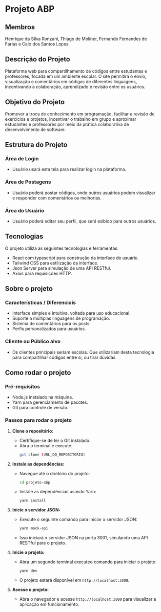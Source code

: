 # **Projeto ABP**

## Membros
Henrique da Silva Ronzani, Thiago de Moliner, Fernando Fernandes de Farias e Caio dos Santos Lopes

## Descrição do Projeto
Plataforma web para compartilhamento de códigos entre estudantes e professores, focada em um ambiente escolar. O site permitirá o envio, visualização e comentários em códigos de diferentes linguagens, incentivando a colaboração, aprendizado e revisão entre os usuários.

## Objetivo do Projeto
Promover a troca de conhecimento em programação, facilitar a revisão de exercícios e projetos, incentivar o trabalho em grupo e aproximar estudantes e professores por meio da prática colaborativa de desenvolvimento de software.

## Estrutura do Projeto

### Área de Login
- Usuário usará esta tela para realizar login na plataforma.

### Área de Postagens
- Usuário poderá postar códigos, onde outros usuários podem visualizar e responder com comentários ou melhorias.

### Área do Usuário
- Usuário poderá editar seu perfil, que será exibido para outros usuários.

## Tecnologias
O projeto utiliza as seguintes tecnologias e ferramentas:
- React com typescript para construção da interface do usuário.
- Tailwind CSS para estilização da interface.
- Json Server para simulação de uma API RESTful.
- Axios para requisições HTTP.

## Sobre o projeto
### Características / Diferenciais
- Interface simples e intuitiva, voltada para uso educacional.
- Suporte a múltiplas linguagens de programação.
- Sistema de comentários para os posts.
- Perfis personalizados para usuários.

### Cliente ou Público alvo
- Os clientes principais seriam escolas. Que utilizariam desta tecnologia para compartilhar códigos entre si, ou tirar dúvidas.

## Como rodar o projeto

### Pré-requisitos
- Node.js instalado na máquina.
- Yarn para gerenciamento de pacotes.
- Git para controle de versão.

### Passos para rodar o projeto
1. **Clone o repositório:**
   - Certifique-se de ter o Git instalado.
   - Abra o terminal e execute:
     ```bash
     git clone (URL_DO_REPOSITORIO)
     ```

2. **Instale as dependências:**
   - Navegue até o diretório do projeto:
     ```bash
     cd projeto-abp
     ```
   - Instale as dependências usando Yarn:
     ```bash
     yarn install
     ```

3. **Inicie o servidor JSON:**
   - Execute o seguinte comando para iniciar o servidor JSON:
     ```bash
     yarn mock-api
     ```
   - Isso iniciará o servidor JSON na porta 3001, simulando uma API RESTful para o projeto.

4. **Inicie o projeto:**
   - Abra um segundo terminal executeo comando para iniciar o projeto:
      ```bash
      yarn dev
      ```
   - O projeto estará disponível em `http://localhost:3000`.

5. **Acesse o projeto:**
   - Abra o navegador e acesse `http://localhost:3000` para visualizar a aplicação em funcionamento.
